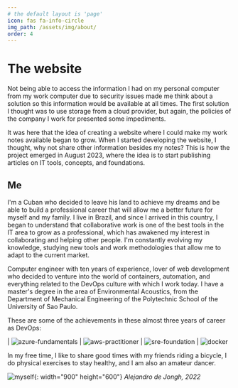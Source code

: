 ```yaml
---
# the default layout is 'page'
icon: fas fa-info-circle
img_path: /assets/img/about/
order: 4
---
```


# The website

Not being able to access the information I had on my personal computer from my work computer due to security issues made me think about a solution so this information would be available at all times. The first solution I thought was to use storage from a cloud provider, but again, the policies of the company I work for presented some impediments.

It was here that the idea of creating a website where I could make my work notes available began to grow. When I started developing the website, I thought, why not share other information besides my notes? This is how the project emerged in August 2023, where the idea is to start publishing articles on IT tools, concepts, and foundations.

## Me

I'm a Cuban who decided to leave his land to achieve my dreams and be able to build a professional career that will allow me a better future for myself and my family. I live in Brazil, and since I arrived in this country, I began to understand that collaborative work is one of the best tools in the IT area to grow as a professional, which has awakened my interest in collaborating and helping other people. I'm constantly evolving my knowledge, studying new tools and work methodologies that allow me to adapt to the current market.

Computer engineer with ten years of experience, lover of web development who decided to venture into the world of containers, automation, and everything related to the DevOps culture with which I work today. I have a master's degree in the area of Environmental Acoustics, from the Department of Mechanical Engineering of the Polytechnic School of the University of Sao Paulo.

These are some of the achievements in these almost three years of career as DevOps:

| ![azure-fundamentals](azure-fundamentals.webp) | ![aws-practitioner](aws-practitioner.webp) | ![sre-foundation](sre-foundation.webp) | ![docker](docker-badge.webp)

In my free time, I like to share good times with my friends riding a bicycle, I do physical exercises to stay healthy, and I am also an amateur dancer.

![myself](me.webp){: width="900" height="600"}
_Alejandro de Jongh, 2022_
